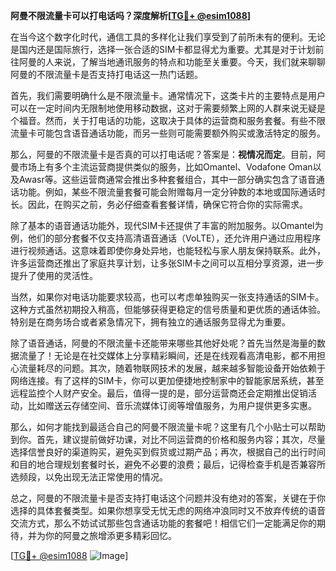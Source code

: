 **阿曼不限流量卡可以打电话吗？深度解析[[TG💪+ @esim1088](https://t.me/s/esim1088)]**

在当今这个数字化时代，通信工具的多样化让我们享受到了前所未有的便利。无论是国内还是国际旅行，选择一张合适的SIM卡都显得尤为重要。尤其是对于计划前往阿曼的人来说，了解当地通讯服务的特点和功能至关重要。今天，我们就来聊聊阿曼的不限流量卡是否支持打电话这一热门话题。

首先，我们需要明确什么是不限流量卡。通常情况下，这类卡片的主要特点是用户可以在一定时间内无限制地使用移动数据，这对于需要频繁上网的人群来说无疑是个福音。然而，关于打电话的功能，这取决于具体的运营商和服务套餐。有些不限流量卡可能包含语音通话功能，而另一些则可能需要额外购买或激活特定的服务。

那么，阿曼的不限流量卡是否真的可以打电话呢？答案是：**视情况而定**。目前，阿曼市场上有多个主流运营商提供类似的服务，比如Omantel、Vodafone Oman以及Awasr等。这些运营商通常会推出多种套餐组合，其中一部分确实包含了语音通话功能。例如，某些不限流量套餐可能会附赠每月一定分钟数的本地或国际通话时长。因此，在购买之前，务必仔细查看套餐详情，确保它符合你的实际需求。

除了基本的语音通话功能外，现代SIM卡还提供了丰富的附加服务。以Omantel为例，他们的部分套餐不仅支持高清语音通话（VoLTE），还允许用户通过应用程序进行视频通话。这意味着即使你身处异地，也能轻松与家人朋友保持联系。此外，许多运营商还推出了家庭共享计划，让多张SIM卡之间可以互相分享资源，进一步提升了使用的灵活性。

当然，如果你对电话功能要求较高，也可以考虑单独购买一张支持通话的SIM卡。这种方式虽然初期投入稍高，但能够获得更稳定的信号质量和更优质的通话体验。特别是在商务场合或者紧急情况下，拥有独立的通话服务显得尤为重要。

除了语音通话，阿曼的不限流量卡还能带来哪些其他好处呢？首先当然是海量的数据流量了！无论是在社交媒体上分享精彩瞬间，还是在线观看高清电影，都不用担心流量耗尽的问题。其次，随着物联网技术的发展，越来越多智能设备开始依赖于网络连接。有了这样的SIM卡，你可以更加便捷地控制家中的智能家居系统，甚至远程监控个人财产安全。最后，值得一提的是，部分运营商还会定期推出促销活动，比如赠送云存储空间、音乐流媒体订阅等增值服务，为用户提供更多实惠。

那么，如何才能找到最适合自己的阿曼不限流量卡呢？这里有几个小贴士可以帮助到你。首先，建议提前做好功课，对比不同运营商的价格和服务内容；其次，尽量选择信誉良好的渠道购买，避免买到假货或过期产品；再次，根据自己的出行时间和目的地合理规划套餐时长，避免不必要的浪费；最后，记得检查手机是否兼容所选频段，以免出现无法正常使用的情况。

总之，阿曼的不限流量卡是否支持打电话这个问题并没有绝对的答案，关键在于你选择的具体套餐类型。如果你想享受无忧无虑的网络冲浪同时又不放弃传统的语音交流方式，那么不妨试试那些包含通话功能的套餐吧！相信它们一定能满足你的期待，并为你的阿曼之旅增添更多精彩回忆。

[[TG💪+ @esim1088](https://t.me/s/esim1088) ![Image](https://i.postimg.cc/4NQfJmqS/Snipaste-2025-05-13-00-14-12.png)]